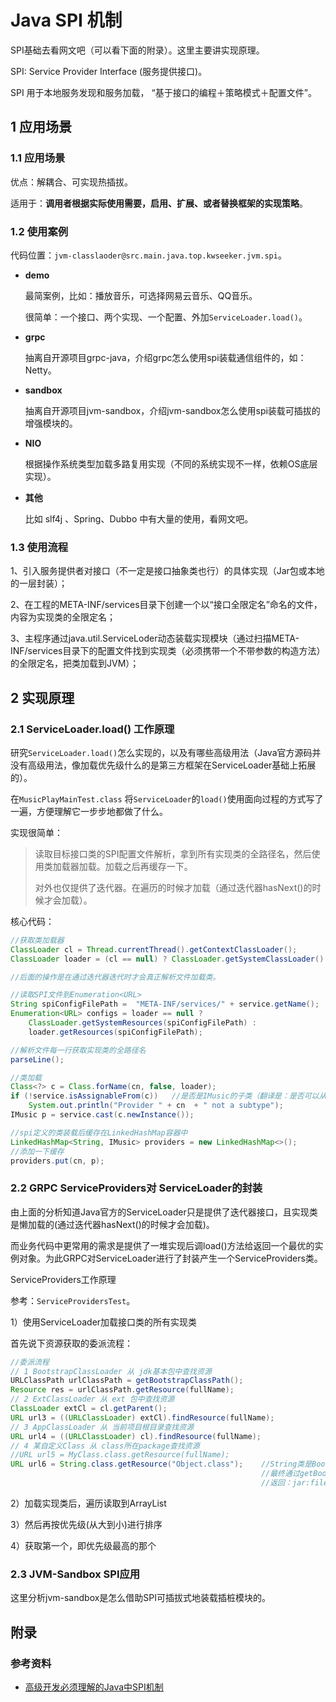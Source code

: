# Java SPI 机制

SPI基础去看网文吧（可以看下面的附录）。这里主要讲实现原理。

SPI: Service Provider Interface (服务提供接口)。

SPI 用于本地服务发现和服务加载， “基于接口的编程＋策略模式＋配置文件”。



## 1 应用场景

### 1.1 应用场景

优点：解耦合、可实现热插拔。

适用于：**调用者根据实际使用需要，启用、扩展、或者替换框架的实现策略**。

### 1.2 使用案例

代码位置：`jvm-classlaoder@src.main.java.top.kwseeker.jvm.spi`。

+ **demo** 

  最简案例，比如：播放音乐，可选择网易云音乐、QQ音乐。

  很简单：一个接口、两个实现、一个配置、外加`ServiceLoader.load()`。

+ **grpc**

  抽离自开源项目grpc-java，介绍grpc怎么使用spi装载通信组件的，如：Netty。

+ **sandbox**

  抽离自开源项目jvm-sandbox，介绍jvm-sandbox怎么使用spi装载可插拔的增强模块的。

+ **NIO**

  根据操作系统类型加载多路复用实现（不同的系统实现不一样，依赖OS底层实现）。

+ **其他**

  比如 slf4j 、Spring、Dubbo 中有大量的使用，看网文吧。

### 1.3 使用流程

1、引入服务提供者对接口（不一定是接口抽象类也行）的具体实现（Jar包或本地的一层封装）；

2、在工程的META-INF/services目录下创建一个以“接口全限定名”命名的文件，内容为实现类的全限定名；

3、主程序通过java.util.ServiceLoder动态装载实现模块（通过扫描META-INF/services目录下的配置文件找到实现类（必须携带一个不带参数的构造方法）的全限定名，把类加载到JVM）；



## 2 实现原理

### 2.1 ServiceLoader.load() 工作原理

 研究`ServiceLoader.load()`怎么实现的，以及有哪些高级用法（Java官方源码并没有高级用法，像加载优先级什么的是第三方框架在ServiceLoader基础上拓展的）。 

在`MusicPlayMainTest.class` 将`ServiceLoader`的`load()`使用面向过程的方式写了一遍，方便理解它一步步地都做了什么。

实现很简单：

> 读取目标接口类的SPI配置文件解析，拿到所有实现类的全路径名，然后使用类加载器加载。加载之后再缓存一下。
>
> 对外也仅提供了迭代器。在遍历的时候才加载（通过迭代器hasNext()的时候才会加载）。

核心代码：

```java
//获取类加载器
ClassLoader cl = Thread.currentThread().getContextClassLoader();
ClassLoader loader = (cl == null) ? ClassLoader.getSystemClassLoader() : cl;

//后面的操作是在通过迭代器迭代时才会真正解析文件加载类。

//读取SPI文件到Enumeration<URL>
String spiConfigFilePath =  "META-INF/services/" + service.getName();
Enumeration<URL> configs = loader == null ? 
    ClassLoader.getSystemResources(spiConfigFilePath) :
	loader.getResources(spiConfigFilePath);

//解析文件每一行获取实现类的全路径名
parseLine();

//类加载
Class<?> c = Class.forName(cn, false, loader);
if (!service.isAssignableFrom(c))   //是否是IMusic的子类（翻译是：是否可以从c转换为service）
    System.out.println("Provider " + cn  + " not a subtype");
IMusic p = service.cast(c.newInstance());

//spi定义的类装载后缓存在LinkedHashMap容器中
LinkedHashMap<String, IMusic> providers = new LinkedHashMap<>();
//添加一下缓存
providers.put(cn, p);
```

### 2.2 GRPC ServiceProviders对 ServiceLoader的封装

由上面的分析知道Java官方的ServiceLoader只是提供了迭代器接口，且实现类是懒加载的(通过迭代器hasNext()的时候才会加载)。

而业务代码中更常用的需求是提供了一堆实现后调load()方法给返回一个最优的实例对象。为此GRPC对ServiceLoader进行了封装产生一个ServiceProviders类。

ServiceProviders工作原理

参考：`ServiceProvidersTest`。

1）使用ServiceLoader加载接口类的所有实现类

首先说下资源获取的委派流程：

```java
//委派流程
// 1 BootstrapClassLoader 从 jdk基本包中查找资源
URLClassPath urlClassPath = getBootstrapClassPath();
Resource res = urlClassPath.getResource(fullName);
// 2 ExtClassLoader 从 ext 包中查找资源
ClassLoader extCl = cl.getParent();
URL url3 = ((URLClassLoader) extCl).findResource(fullName);
// 3 AppClassLoader 从 当前项目根目录查找资源
URL url4 = ((URLClassLoader) cl).findResource(fullName);
// 4 某自定义Class 从 class所在package查找资源
//URL url5 = MyClass.class.getResource(fullName);
URL url6 = String.class.getResource("Object.class");	//String类是BootstrapClassLoader加载的，
														//最终通过getBootstrapResource(name)从/lib下的基本包中查找
														//返回：jar:file:/usr/lib/jvm/java-8-openjdk-amd64/jre/lib/rt.jar!/java/lang/Object.class
```

2）加载实现类后，遍历读取到ArrayList

3）然后再按优先级(从大到小)进行排序

4）获取第一个，即优先级最高的那个

### 2.3 JVM-Sandbox SPI应用

这里分析jvm-sandbox是怎么借助SPI可插拔式地装载插桩模块的。





## 附录

### 参考资料

+ [高级开发必须理解的Java中SPI机制](https://www.jianshu.com/p/46b42f7f593c)